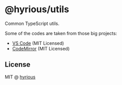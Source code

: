 # @hyrious/utils

Common TypeScript utils.

Some of the codes are taken from those big projects:

- [VS Code](https://github.com/microsoft/vscode/tree/main/src/vs/base) (MIT Licensed)
- [CodeMirror](https://github.com/codemirror/view/blob/main/src/dom.ts) (MIT Licensed)

## License

MIT @ [hyrious](https://github.com/hyrious)
